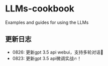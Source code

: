 # LLMs-cookbook
Examples and guides for using the LLMs

## 更新日志

- 0826: 更新gpt 3.5 api webui，支持多轮对话🤖️
- 0823: 更新gpt 3.5 api微调实战🔥！